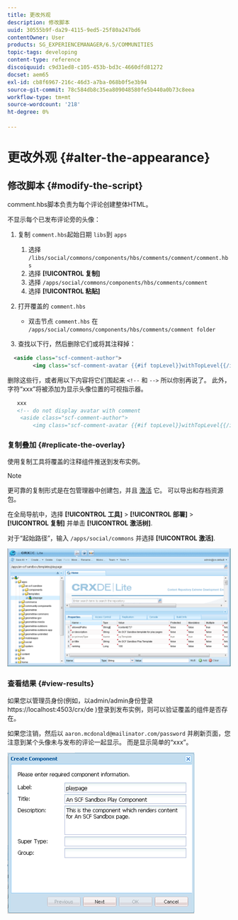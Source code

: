 ```yaml
---
title: 更改外观
description: 修改脚本
uuid: 30555b9f-da29-4115-9ed5-25f80a247bd6
contentOwner: User
products: SG_EXPERIENCEMANAGER/6.5/COMMUNITIES
topic-tags: developing
content-type: reference
discoiquuid: c9d31ed8-c105-453b-bd3c-4660dfd81272
docset: aem65
exl-id: cb8f6967-216c-46d3-a7ba-068b0f5e3b94
source-git-commit: 78c584db8c35ea809048580fe5b440a0b73c8eea
workflow-type: tm+mt
source-wordcount: '218'
ht-degree: 0%

---
```


# 更改外观 {#alter-the-appearance}

## 修改脚本 {#modify-the-script}

comment.hbs脚本负责为每个评论创建整体HTML。

不显示每个已发布评论旁的头像：

1. 复制 `comment.hbs`起始日期 `libs`到 `apps`

   1. 选择 `/libs/social/commons/components/hbs/comments/comment/comment.hbs`
   1. 选择 **[!UICONTROL 复制]**
   1. 选择 `/apps/social/commons/components/hbs/comments/comment`
   1. 选择 **[!UICONTROL 粘贴]**

1. 打开覆盖的 `comment.hbs`

   * 双击节点 `comment.hbs` 在 `/apps/social/commons/components/hbs/comments/comment folder`

1. 查找以下行，然后删除它们或将其注释掉：

```xml
  <aside class="scf-comment-author">
        <img class="scf-comment-avatar {{#if topLevel}}withTopLevel{{/if}}" src="{{author.avatarUrl}}"></img>
```

删除这些行，或者用以下内容将它们围起来 `<!--` 和 `-->` 所以你别再说了。 此外，字符“xxx”将被添加为显示头像位置的可视指示器。

```xml
   xxx
   <!-- do not display avatar with comment
    <aside class="scf-comment-author">
        <img class="scf-comment-avatar {{#if topLevel}}withTopLevel{{/if}}" src="{{author.avatarUrl}}"></img>
```

### 复制叠加 {#replicate-the-overlay}

使用复制工具将覆盖的注释组件推送到发布实例。

>[!NOTE]
>
>更可靠的复制形式是在包管理器中创建包，并且 [激活](/help/sites-administering/package-manager.md#replicating-packages) 它。 可以导出和存档资源包。

在全局导航中，选择 **[!UICONTROL 工具]** > **[!UICONTROL 部署]** > **[!UICONTROL 复制]** 并单击 **[!UICONTROL 激活树]**.

对于“起始路径”，输入 `/apps/social/commons` 并选择 **[!UICONTROL 激活]**.

![verify-content-template](assets/verify-content-template.png)

### 查看结果 {#view-results}

如果您以管理员身份(例如，以admin/admin身份登录https://localhost:4503/crx/de )登录到发布实例，则可以验证覆盖的组件是否存在。

如果您注销，然后以 `aaron.mcdonald@mailinator.com/password` 并刷新页面，您注意到某个头像未与发布的评论一起显示。 而是显示简单的“xxx”。

![create-template-component](assets/create-template-component.png)
